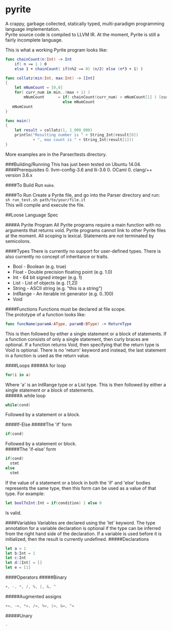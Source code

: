 # pyrite
A crappy, garbage collected, statically typed, multi-paradigm programming language implementation.    
Pyrite source code is compiled to LLVM IR. At the moment, Pyrite is still a fairly incomplete language.

This is what a working Pyrite program looks like:
```swift
func chainCount(n:Int) -> Int
    if( n == 1 ) 0 
    else 1 + chainCount( if(n%2 == 0) (n/2) else (n*3 + 1) )

func collatz(min:Int, max:Int) -> [Int]
{
    let mNumCount = [0,0]
    for( curr_num in min..(max + 1) )
        mNumCount      = if( chainCount(curr_num) > mNumCount[1] ) [curr_num, chainCount(curr_num)] 
                         else mNumCount
   mNumCount
}

func main()
{
    let result = collatz(1, 1_000_000)
    println("Resulting number is " + String_Int(result[0]) 
            + ", max count is " + String_Int(result[1]))
}
```

More examples are in the Parser/tests directory.

###Building/Running
This has just been tested on Ubuntu 14.04.  
####Prerequisites
 0. llvm-config-3.6 and lli-3.6
 0. OCaml
 0. clang/++ version 3.6.x
 
####To Build
 Run ```make```.
  
####To Run
 Create a Pyrite file, and go into the Parser directory and run:  
 ```sh run_test.sh path/to/your/file.it```  
 This will compile and execute the file.

##Loose Language Spec

####A Pyrite Program
All Pyrite programs require a main function with no arguments that returns void.
Pyrite programs cannot link to other Pyrite files at the moment. All scoping is lexical.
Statements are not terminated by semicolons.

####Types
There is currently no support for user-defined types. There is also currently no concept of inheritance or traits.
 * Bool - Boolean (e.g. true)
 * Float - Double precision floating point (e.g. 1.0)
 * Int - 64 bit signed integer (e.g. 1)
 * List - List of objects (e.g. [1,2])
 * String - ASCII string (e.g. "this is a string")
 * IntRange - An iterable int generator (e.g. 0..100)
 * Void

####Functions
Functions must be declared at file scope.  
The prototype of a function looks like:    
```swift
func funcName(paramA:AType, paramB:BType) -> ReturnType
```
This is then followed by either a single statement or a block of statements.
If a function consists of only a single statement, then curly braces are optional.
If a function returns Void, then specifying that the return type is Void is optional.
There is no 'return' keyword and instead, the last statement in a function is used as the return value.

####Loops
#####A for loop
```swift
for(i in a)
```
Where 'a' is an IntRange type or a List type.
This is then followed by either a single statement or a block of statements.  
#####A while loop
```swift
while(cond)
```
Followed by a statement or a block.

####If-Else
#####The 'if' form
```swift
if(cond)
```
Followed by a statement or block.  
#####The 'if-else' form
```swift
if(cond)
  stmt
else
  stmt
```
If the value of a statement or a block in both the 'if' and 'else' bodies represents the same type,
then this form can be used as a value of that type. For example:
```swift
let boolToInt:Int = if(condition) 1 else 0
```
Is valid.

####Variables
Variables are declared using the 'let' keyword.
The type annotation for a variable declaration is optional if the type can be inferred
from the right hand side of the declaration. If a variable is used before it is initialized,
then the result is currently undefined.
#####Declarations
```swift
let a = 1
let b:Int = 1
let c:Int
let d:[Int] = []
let e = [1]
```

####Operators
#####Binary
```swift
+, -, *, /, %, |, &, ^
```
#####Augmented assigns
```swift
+=, -=, *=, /=, %=, |=, &=, ^=
```
#####Unary
```swift
-
```
